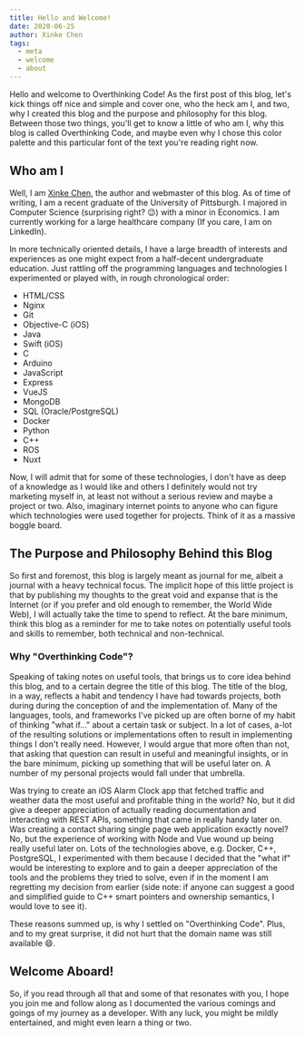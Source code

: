 ```yaml
---
title: Hello and Welcome!
date: 2020-06-25
author: Xinke Chen
tags:
  - meta
  - welcome
  - about
---
```


Hello and welcome to Overthinking Code! As the first post of this blog, let's
kick things off nice and simple and cover one, who the heck am I, and two, why I
created this blog and the purpose and philosophy for this blog. Between those
two things, you'll get to know a little of who am I, why this blog is called
Overthinking Code, and maybe even why I chose this color palette and this
particular font of the text you're reading right now.

## Who am I

Well, I am [Xinke Chen](/about), the author and webmaster of this blog. As of
time of writing, I am a recent graduate of the University of Pittsburgh. I
majored in Computer Science (surprising right? 😉) with a minor in Economics. I
am currently working for a large healthcare company (If you care, I am on
LinkedIn).

In more technically oriented details, I have a large breadth of interests and
experiences as one might expect from a half-decent undergraduate education. Just
rattling off the programming languages and technologies I experimented or played
with, in rough chronological order:

- HTML/CSS
- Nginx
- Git
- Objective-C (iOS)
- Java
- Swift (iOS)
- C
- Arduino
- JavaScript
- Express
- VueJS
- MongoDB
- SQL (Oracle/PostgreSQL)
- Docker
- Python
- C++
- ROS
- Nuxt

Now, I will admit that for some of these technologies, I don't have as deep of a
knowledge as I would like and others I definitely would not try marketing myself
in, at least not without a serious review and maybe a project or two. Also,
imaginary internet points to anyone who can figure which technologies were used
together for projects. Think of it as a massive boggle board.

## The Purpose and Philosophy Behind this Blog

So first and foremost, this blog is largely meant as journal for me, albeit a
journal with a heavy technical focus. The implicit hope of this little project
is that by publishing my thoughts to the great void and expanse that is the
Internet (or if you prefer and old enough to remember, the World Wide Web), I will
actually take the time to spend to reflect. At the bare minimum, think this blog
as a reminder for me to take notes on potentially useful tools and skills to
remember, both technical and non-technical.

### Why "Overthinking Code"?

Speaking of taking notes on useful tools, that brings us to core idea behind
this blog, and to a certain degree the title of this blog. The title of the
blog, in a way, reflects a habit and tendency I have had towards projects, both
during during the conception of and the implementation of. Many of the
languages, tools, and frameworks I've picked up are often borne of my habit of
thinking "what if..." about a certain task or subject. In a lot of cases, a-lot
of the resulting solutions or implementations often to result in implementing
things I don't really need. However, I would argue that more often than not,
that asking that question can result in useful and meaningful insights, or in
the bare minimum, picking up something that will be useful later on. A number of
my personal projects would fall under that umbrella.

Was trying to create an iOS Alarm Clock app that fetched traffic and weather
data the most useful and profitable thing in the world? No, but it did give a
deeper appreciation of actually reading documentation and interacting with REST
APIs, something that came in really handy later on. Was creating a contact
sharing single page web application exactly novel? No, but the experience of
working with Node and Vue wound up being really useful later on. Lots of the
technologies above, e.g. Docker, C++, PostgreSQL, I experimented with them
because I decided that the "what if" would be interesting to explore and to gain
a deeper appreciation of the tools and the problems they tried to solve, even if
in the moment I am regretting my decision from earlier (side note: if anyone can
suggest a good and simplified guide to C++ smart pointers and ownership
semantics, I would love to see it).

These reasons summed up, is why I settled on "Overthinking Code". Plus, and to
my great surprise, it did not hurt that the domain name was still available 😄.

## Welcome Aboard!

So, if you read through all that and some of that resonates with you, I hope you
join me and follow along as I documented the various comings and goings of my
journey as a developer. With any luck, you might be mildly entertained, and
might even learn a thing or two.
